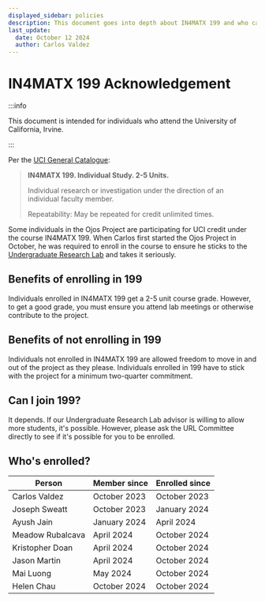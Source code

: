 ```yaml
---
displayed_sidebar: policies
description: This document goes into depth about IN4MATX 199 and who can/cannot enroll in this project for course credit.
last_update:
  date: October 12 2024
  author: Carlos Valdez
---
```


# IN4MATX 199 Acknowledgement

:::info

This document is intended for individuals who attend the University of
California, Irvine.

:::

Per the [UCI General Catalogue](https://catalogue.uci.edu/allcourses/in4matx/):

> **IN4MATX 199. Individual Study. 2-5 Units.**
>
> Individual research or investigation under the direction of an individual
> faculty member.
>
> Repeatability: May be repeated for credit unlimited times.

Some individuals in the Ojos Project are participating for UCI credit under the
course IN4MATX 199. When Carlos first started the Ojos Project in October, he
was required to enroll in the course to ensure he sticks to the
[Undergraduate Research Lab](https://markbaldw.in/url) and takes it seriously.

## Benefits of enrolling in 199

Individuals enrolled in IN4MATX 199 get a 2-5 unit course grade. However, to get
a good grade, you must ensure you attend lab meetings or otherwise contribute to
the project.

## Benefits of not enrolling in 199

Individuals not enrolled in IN4MATX 199 are allowed freedom to move in and
out of the project as they please. Individuals enrolled in 199 have to stick
with the project for a minimum two-quarter commitment.

## Can I join 199?

It depends. If our Undergraduate Research Lab advisor is willing to allow more
students, it's possible. However, please ask the URL Committee directly to see
if it's possible for you to be enrolled.

## Who's enrolled?

| Person           | Member since | Enrolled since |
| ---------------- | ------------ | -------------- |
| Carlos Valdez    | October 2023 | October 2023   |
| Joseph Sweatt    | October 2023 | January 2024   |
| Ayush Jain       | January 2024 | April 2024     |
| Meadow Rubalcava | April 2024   | October 2024   |
| Kristopher Doan  | April 2024   | October 2024   |
| Jason Martin     | April 2024   | October 2024   |
| Mai Luong        | May 2024     | October 2024   |
| Helen Chau       | October 2024 | October 2024   |

